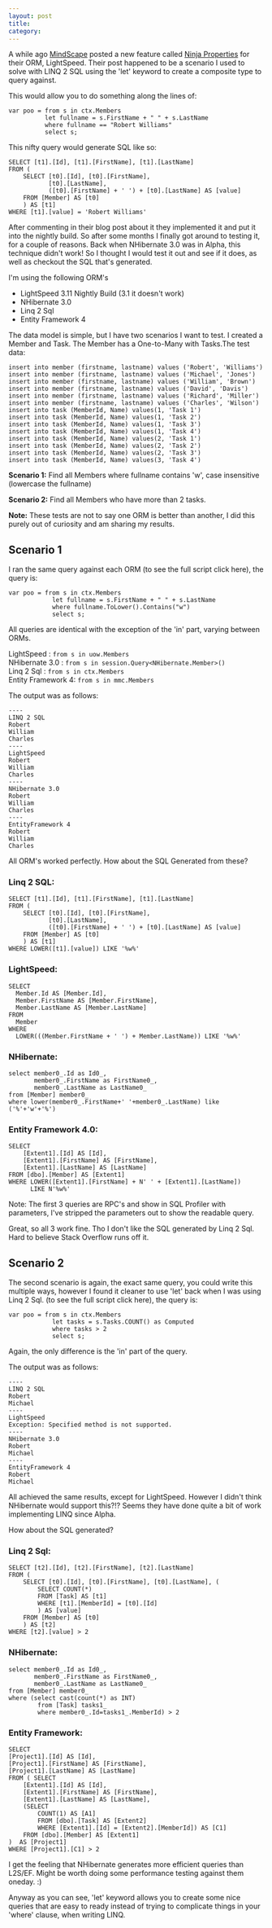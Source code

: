 ```yaml
---
layout: post
title: 
category: 
---
```


A while ago [MindScape](http://www.mindscapehq.com/) posted a new feature called [Ninja Properties](http://www.mindscapehq.com/blog/index.php/2010/09/14/ninja-domain-properties-in-lightspeed/) for their ORM, LightSpeed. Their post happened to be a scenario I used to solve with LINQ 2 SQL using the 'let' keyword to create a composite type to query against.

This would allow you to do something along the lines of:

    var poo = from s in ctx.Members
              let fullname = s.FirstName + " " + s.LastName
              where fullname == "Robert Williams"
              select s;
                
This nifty query would generate SQL like so:

    SELECT [t1].[Id], [t1].[FirstName], [t1].[LastName]
    FROM (
        SELECT [t0].[Id], [t0].[FirstName], 
               [t0].[LastName], 
               ([t0].[FirstName] + ' ') + [t0].[LastName] AS [value]
        FROM [Member] AS [t0]
        ) AS [t1]
    WHERE [t1].[value] = 'Robert Williams'
    
After commenting in their blog post about it they implemented it and put it into the nightly build. So after some months I finally got around to testing it, for a couple of reasons. Back when NHibernate 3.0 was in Alpha, this technique didn't work! So I thought I would test it out and see if it does, as well as checkout the SQL that's generated.

I'm using the following ORM's

- LightSpeed 3.11 Nightly Build (3.1 it doesn't work)
- NHibernate 3.0
- Linq 2 Sql
- Entity Framework 4

The data model is simple, but I have two scenarios I want to test. I created a Member and Task. The Member has a One-to-Many with Tasks.The test data:

    insert into member (firstname, lastname) values ('Robert', 'Williams')
    insert into member (firstname, lastname) values ('Michael', 'Jones')
    insert into member (firstname, lastname) values ('William', 'Brown')
    insert into member (firstname, lastname) values ('David', 'Davis')
    insert into member (firstname, lastname) values ('Richard', 'Miller')
    insert into member (firstname, lastname) values ('Charles', 'Wilson')
    insert into task (MemberId, Name) values(1, 'Task 1')
    insert into task (MemberId, Name) values(1, 'Task 2')
    insert into task (MemberId, Name) values(1, 'Task 3')
    insert into task (MemberId, Name) values(1, 'Task 4')
    insert into task (MemberId, Name) values(2, 'Task 1')
    insert into task (MemberId, Name) values(2, 'Task 2')
    insert into task (MemberId, Name) values(2, 'Task 3')
    insert into task (MemberId, Name) values(3, 'Task 4')


**Scenario 1:** Find all Members where fullname contains 'w', case insensitive (lowercase the fullname)

**Scenario 2:** Find all Members who have more than 2 tasks.

<span class="note">**Note:** These tests are not to say one ORM is better than another, I did this purely out of curiosity and am sharing my results.</span> 

## Scenario 1

I ran the same query against each ORM (to see the full script click here), the query is:

    var poo = from s in ctx.Members
                let fullname = s.FirstName + " " + s.LastName
                where fullname.ToLower().Contains("w")
                select s;
                
All queries are identical with the exception of the 'in' part, varying between ORMs.

LightSpeed : `from s in uow.Members`  
NHibernate 3.0 : `from s in session.Query<NHibernate.Member>()`  
Linq 2 Sql : `from s in ctx.Members`  
Entity Framework 4: `from s in mmc.Members`

The output was as follows:

    ----
    LINQ 2 SQL
    Robert
    William
    Charles
    ----
    LightSpeed
    Robert
    William
    Charles
    ----
    NHibernate 3.0
    Robert
    William
    Charles
    ----
    EntityFramework 4
    Robert
    William
    Charles
 

All ORM's worked perfectly. How about the SQL Generated from these?

### Linq 2 SQL:

    SELECT [t1].[Id], [t1].[FirstName], [t1].[LastName]
    FROM (
        SELECT [t0].[Id], [t0].[FirstName], 
               [t0].[LastName], 
               ([t0].[FirstName] + ' ') + [t0].[LastName] AS [value]
        FROM [Member] AS [t0]
        ) AS [t1]
    WHERE LOWER([t1].[value]) LIKE '%w%'

### LightSpeed:

    SELECT
      Member.Id AS [Member.Id],
      Member.FirstName AS [Member.FirstName],
      Member.LastName AS [Member.LastName]
    FROM
      Member
    WHERE
      LOWER(((Member.FirstName + ' ') + Member.LastName)) LIKE '%w%'

### NHibernate:

    select member0_.Id as Id0_, 
           member0_.FirstName as FirstName0_, 
           member0_.LastName as LastName0_ 
    from [Member] member0_ 
    where lower(member0_.FirstName+' '+member0_.LastName) like ('%'+'w'+'%')

### Entity Framework 4.0:

    SELECT 
        [Extent1].[Id] AS [Id], 
        [Extent1].[FirstName] AS [FirstName], 
        [Extent1].[LastName] AS [LastName]
    FROM [dbo].[Member] AS [Extent1]
    WHERE LOWER([Extent1].[FirstName] + N' ' + [Extent1].[LastName]) 
          LIKE N'%w%'

Note: The first 3 queries are RPC's and show in SQL Profiler with parameters, I've stripped the parameters out to show the readable query.

Great, so all 3 work fine. Tho I don't like the SQL generated by Linq 2 Sql. Hard to believe Stack Overflow runs off it.

 

## Scenario 2

The second scenario is again, the exact same query, you could write this multiple ways, however I found it cleaner to use 'let' back when I was using Linq 2 Sql. (to see the full script click here), the query is:

    var poo = from s in ctx.Members
                let tasks = s.Tasks.COUNT() as Computed
                where tasks > 2
                select s;
                
Again, the only difference is the 'in' part of the query.

The output was as follows:

    ----
    LINQ 2 SQL
    Robert
    Michael
    ----
    LightSpeed
    Exception: Specified method is not supported.
    ----
    NHibernate 3.0
    Robert
    Michael
    ----
    EntityFramework 4
    Robert
    Michael

All achieved the same results, except for LightSpeed. However I didn't think NHibernate would support this?!? Seems they have done quite a bit of work implementing LINQ since Alpha.

How about the SQL generated?

### Linq 2 Sql:

    SELECT [t2].[Id], [t2].[FirstName], [t2].[LastName]
    FROM (
        SELECT [t0].[Id], [t0].[FirstName], [t0].[LastName], (
            SELECT COUNT(*)
            FROM [Task] AS [t1]
            WHERE [t1].[MemberId] = [t0].[Id]
            ) AS [value]
        FROM [Member] AS [t0]
        ) AS [t2]
    WHERE [t2].[value] > 2

### NHibernate:

    select member0_.Id as Id0_, 
           member0_.FirstName as FirstName0_, 
           member0_.LastName as LastName0_ 
    from [Member] member0_ 
    where (select cast(count(*) as INT) 
            from [Task] tasks1_ 
            where member0_.Id=tasks1_.MemberId) > 2

### Entity Framework:

    SELECT 
    [Project1].[Id] AS [Id], 
    [Project1].[FirstName] AS [FirstName], 
    [Project1].[LastName] AS [LastName]
    FROM ( SELECT 
        [Extent1].[Id] AS [Id], 
        [Extent1].[FirstName] AS [FirstName], 
        [Extent1].[LastName] AS [LastName], 
        (SELECT 
            COUNT(1) AS [A1]
            FROM [dbo].[Task] AS [Extent2]
            WHERE [Extent1].[Id] = [Extent2].[MemberId]) AS [C1]
        FROM [dbo].[Member] AS [Extent1]
    )  AS [Project1]
    WHERE [Project1].[C1] > 2
 

I get the feeling that NHibernate generates more efficient queries than L2S/EF. Might be worth doing some performance testing against them oneday. :)

Anyway as you can see, 'let' keyword allows you to create some nice queries that are easy to ready instead of trying to complicate things in your 'where' clause, when writing LINQ.

